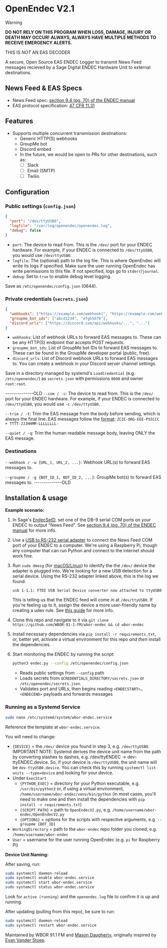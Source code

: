 # OpenEndec V2.1

> [!WARNING]
> **DO NOT RELY ON THIS PROGRAM WHEN LOSS, DAMAGE, INJURY OR DEATH MAY OCCUR!**
> **ALWAYS, ALWAYS HAVE MULTIPLE METHODS TO RECEIVE EMERGENCY ALERTS.**
>
> THIS IS *NOT* AN EAS DECODER

A secure, Open Source EAS ENDEC Logger to transmit News Feed messages recieved by a Sage Digital ENDEC Hardware Unit to external destinations.

## News Feed & EAS Specs

- News Feed spec: [section 9.4 (pg. 70) of the ENDEC manual](https://www.sagealertingsystems.com/docs/digital_endec_1_0.pdf)
- EAS protocol specification: [47 CFR 11.31](https://www.ecfr.gov/current/title-47/chapter-I/subchapter-A/part-11/subpart-B/section-11.31)

## Features

- Supports multiple concurrent transmission destinations:
  - Generic HTTP(S) webhooks
  - GroupMe bot
  - Discord embed
  - In the future, we would be open to PRs for other destinations, such as:
    - [ ] Slack
    - [ ] Email (SMTP)
    - [ ] Twilio

## Configuration

### Public settings (`config.json`)

```json
{
  "port": "/dev/ttyUSB0",
  "logfile": "/var/log/openendec/openendec.log",
  "debug": false
}
```

- `port`: The device to read from. This is the `/dev/` port for your ENDEC hardware. For example, if your ENDEC is connected to `/dev/ttyUSB0`, you would use `/dev/ttyUSB0`.
- `logfile`: The (optional) path to the log file. This is where OpenEndec will write its logs if specified. Make sure the user running OpenEndec has write permissions to this file. If not specified, logs go to `stderr`/`journal`.
- `debug`: Set to `true` to enable debug level logging.

Save as `/etc/openendec/config.json` (0644).

### Private credentials (`secrets.json`)

```json
{
  "webhooks": ["https://example.com/webhook1", "https://example.com/webhook2"],
  "groupme_bot_ids": ["abcd1234", "efgh5678"],
  "discord_urls": ["https://discord.com/api/webhooks/...", "..."]
}
```

- `webhooks`: List of webhook URLs to forward EAS messages to. These can be any HTTP(S) endpoint that accepts POST requests.
- `groupme_bot_ids`: List of GroupMe bot IDs to forward EAS messages to. These can be found in the GroupMe developer portal (public, free).
- `discord_urls`: List of Discord webhook URLs to forward EAS messages to. You can create a webhook in your Discord server channel settings.

Save in a directory managed by systemd's `LoadCredential` (e.g. `/etc/openendec/`) as `secrets.json` with permissions `0600` and owner `root:root`.

--------------OLD
`--com / -c`: The device to read from. This is the `/dev/` port for your ENDEC hardware. For example, if your ENDEC is connected to `/dev/ttyUSB0`, you would use `-c /dev/ttyUSB0`.

`--trim / -t`: Trim the EAS message from the body before sending, which is always the final line. EAS messages follow the [format](https://www.ecfr.gov/current/title-47/chapter-I/subchapter-A/part-11/subpart-B/section-11.31): `ZCZC-ORG-EEE-PSSCCC + TTTT-JJJHHMM-LLLLLLLL-`

`--quiet / -q`: Trim the human readable message body, leaving ONLY the EAS message.

### Destinations

`--webhook / -w {URL_1, URL_2, ...}`: Webhook URL(s) to forward EAS messages to.

`--groupme / -g {BOT_ID_1, BOT_ID_2, ...}`: GroupMe bot(s) to forward EAS messages to.
--------------OLD

## Installation & usage

**Example scenario:**

1. In Sage's [EndecSetD](https://www.sagealertingsystems.com/support-pc.htm), set one of the DB-9 serial COM ports on your ENDEC to output "News Feed". See [section 9.4 (pg. 70) of the ENDEC manual](https://www.sagealertingsystems.com/docs/digital_endec_1_0.pdf) for more info.
2. Use a [USB to RS-232 serial adapter](https://amzn.to/46FljxQ) to connect the News Feed COM port of your ENDEC to a computer. We're using a Raspberry Pi, though any computer that can run Python and connect to the internet should work fine.
3. Run `sudo dmesg`  (for [macOS/Linux](https://man7.org/linux/man-pages/man1/dmesg.1.html)) to identify the the `/dev/` device the adapter is plugged into. We're looking for a new USB detection for a serial device. Using the RS-232 adapter linked above, this is the log we found:

    ```sh
    usb 1-1.1: FTDI USB Serial Device converter now attached to ttyUSB0
    ```

    This is telling us that the ENDEC feed will come in at `/dev/ttyUSB0`. If you're feeling up to it, assign the device a more user-friendly name by creating a udev rule. See [this guide](https://www.rigacci.org/wiki/doku.php/doc/appunti/linux/sa/renaming_usb_devices) for more info.

4. Clone this repo and navigate to it via `git clone https://github.com/WBOR-91-1-FM/wbor-endec && cd wbor-endec`
5. Install necessary dependencies via `pip install -r requirements.txt`, or, better yet, activate a virtual environment for this repo *and then* install the dependencies.
6. Start monitoring the ENDEC by running the script:

    ```sh
    python3 endec.py --config /etc/openendec/config.json
    ```

    - Reads public settings from `--config` path
    - Loads secrets from `$CREDENTIALS_DIRECTORY/secrets.json` or `/etc/openendec/secrets.json`
    - Validates port and URLs, then begins reading `<ENDECSTART>…<ENDECEND>` payloads and forwards messages

### Running as a Systemd Service

```sh
sudo nano /etc/systemd/system/wbor-endec.service
```

Reference the template at `wbor-endec.service`.

You will need to change:

- `{DEVICE}` = the `/dev/` device you found in step 3, e.g. `/dev/ttyUSB0`. IMPORTANT NOTE: Systemd derives the device unit name from the path by converting slashes to dashes, e.g. /dev/ttyENDEC → dev-ttyENDEC.device. So, if your device is `/dev/ttyUSB0`, the unit name will be `dev-ttyUSB0.device`. You can check this by running `systemctl list-units --type=device` and looking for your device.
- Under `ExecStart`
  - `{PYTHON_EXEC}` = directory for your Python executable, e.g. `/usr/bin/python3` or, if using a virtual environment, `/home/username/wbor-endec/venv/bin/python` (in most cases, you'll need to make one and then install the dependencies with `pip install -r requirements.txt`)
  - `{SCRIPT_PATH}` = path to `OpenEndecV2.py`, e.g. `/home/username/wbor-endec/OpenEndecV2.py`
  - `{OPTIONS}` = options for the scripts with respective arguments, e.g. `--groupme {BOT_ID}`
- `WorkingDirectory` = path to the `wbor-endec` repo folder you cloned, e.g. `/home/username/wbor-endec`
- `User` = username for the user running OpenEndec (e.g. `pi` for Raspberry Pi)

**Device Unit Naming:**

After saving, run:

```sh
sudo systemctl daemon-reload
sudo systemctl enable wbor-endec.service
sudo systemctl start wbor-endec.service
sudo systemctl status wbor-endec.service
```

Look for `active (running)` and the `openendec.log` file to confirm it is up and running.

After updating (pulling from this repo), be sure to run:

```sh
sudo systemctl daemon-reload
sudo systemctl restart wbor-endec.service
```

Maintained by WBOR 91.1 FM and [Mason Daugherty](https://github.com/mdrxy), originally inspired by [Evan Vander Stoep](https://github.com/evanvs).
